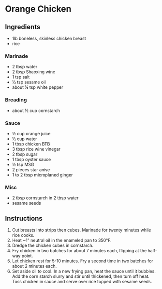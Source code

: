 # Orange Chicken

## Ingredients

 - 1lb boneless, skinless chicken breast
 - rice

### Marinade

 - 2 tbsp water
 - 2 tbsp Shaoxing wine
 - 1 tsp salt
 - ½ tsp sesame oil
 - about ¼ tsp white pepper

### Breading

 - about ½ cup cornstarch

### Sauce

 - ½ cup orange juice
 - ½ cup water
 - 1 tbsp chicken BTB
 - 3 tbsp rice wine vinegar
 - 2 tbsp sugar
 - 1 tbsp oyster sauce
 - ½ tsp MSG
 - 2 pieces star anise
 - 1 to 2 tbsp microplaned ginger

### Misc

 - 2 tbsp cornstarch in 2 tbsp water
 - sesame seeds

## Instructions

 1. Cut breasts into strips then cubes. Marinade for twenty minutes while rice cooks.
 2. Heat ~1" neutral oil in the enameled pan to 350°F.
 3. Dredge the chicken cubes in cornstarch.
 4. Fry chicken in two batches for about 7 minutes each, flipping at the half-way point.
 5. Let chicken rest for 5-10 minutes. Fry a second time in two batches for about 2 minutes each.
 6. Set aside oil to cool. In a new frying pan, heat the sauce until it bubbles. Add the corn starch slurry and stir until thickened, then turn off heat. Toss chicken in sauce and serve over rice topped with sesame seeds.
